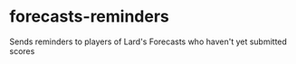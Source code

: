 # forecasts-reminders
Sends reminders to players of Lard's Forecasts who haven't yet submitted scores
